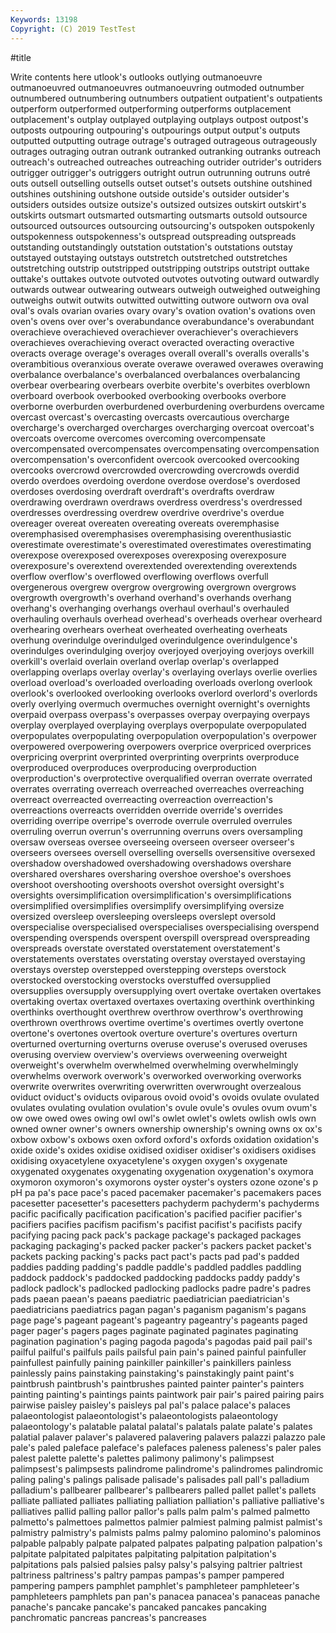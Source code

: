 ```yaml
---
Keywords: 13198
Copyright: (C) 2019 TestTest
---
```


#title

Write contents here
utlook's outlooks outlying outmanoeuvre
outmanoeuvred outmanoeuvres outmanoeuvring outmoded outnumber outnumbered outnumbering outnumbers outpatient outpatient's
outpatients outperform outperformed outperforming outperforms outplacement outplacement's outplay outplayed outplaying
outplays outpost outpost's outposts outpouring outpouring's outpourings output output's outputs
outputted outputting outrage outrage's outraged outrageous outrageously outrages outraging outran
outrank outranked outranking outranks outreach outreach's outreached outreaches outreaching outrider
outrider's outriders outrigger outrigger's outriggers outright outrun outrunning outruns outré
outs outsell outselling outsells outset outset's outsets outshine outshined outshines
outshining outshone outside outside's outsider outsider's outsiders outsides outsize outsize's
outsized outsizes outskirt outskirt's outskirts outsmart outsmarted outsmarting outsmarts outsold
outsource outsourced outsources outsourcing outsourcing's outspoken outspokenly outspokenness outspokenness's outspread
outspreading outspreads outstanding outstandingly outstation outstation's outstations outstay outstayed outstaying
outstays outstretch outstretched outstretches outstretching outstrip outstripped outstripping outstrips outstript
outtake outtake's outtakes outvote outvoted outvotes outvoting outward outwardly outwards
outwear outwearing outwears outweigh outweighed outweighing outweighs outwit outwits outwitted
outwitting outwore outworn ova oval oval's ovals ovarian ovaries ovary
ovary's ovation ovation's ovations oven oven's ovens over over's overabundance
overabundance's overabundant overachieve overachieved overachiever overachiever's overachievers overachieves overachieving overact
overacted overacting overactive overacts overage overage's overages overall overall's overalls
overalls's overambitious overanxious overate overawe overawed overawes overawing overbalance overbalance's
overbalanced overbalances overbalancing overbear overbearing overbears overbite overbite's overbites overblown
overboard overbook overbooked overbooking overbooks overbore overborne overburden overburdened overburdening
overburdens overcame overcast overcast's overcasting overcasts overcautious overcharge overcharge's overcharged
overcharges overcharging overcoat overcoat's overcoats overcome overcomes overcoming overcompensate overcompensated
overcompensates overcompensating overcompensation overcompensation's overconfident overcook overcooked overcooking overcooks overcrowd
overcrowded overcrowding overcrowds overdid overdo overdoes overdoing overdone overdose overdose's
overdosed overdoses overdosing overdraft overdraft's overdrafts overdraw overdrawing overdrawn overdraws
overdress overdress's overdressed overdresses overdressing overdrew overdrive overdrive's overdue overeager
overeat overeaten overeating overeats overemphasise overemphasised overemphasises overemphasising overenthusiastic overestimate
overestimate's overestimated overestimates overestimating overexpose overexposed overexposes overexposing overexposure overexposure's
overextend overextended overextending overextends overflow overflow's overflowed overflowing overflows overfull
overgenerous overgrew overgrow overgrowing overgrown overgrows overgrowth overgrowth's overhand overhand's
overhands overhang overhang's overhanging overhangs overhaul overhaul's overhauled overhauling overhauls
overhead overhead's overheads overhear overheard overhearing overhears overheat overheated overheating
overheats overhung overindulge overindulged overindulgence overindulgence's overindulges overindulging overjoy overjoyed
overjoying overjoys overkill overkill's overlaid overlain overland overlap overlap's overlapped
overlapping overlaps overlay overlay's overlaying overlays overlie overlies overload overload's
overloaded overloading overloads overlong overlook overlook's overlooked overlooking overlooks overlord
overlord's overlords overly overlying overmuch overmuches overnight overnight's overnights overpaid
overpass overpass's overpasses overpay overpaying overpays overplay overplayed overplaying overplays
overpopulate overpopulated overpopulates overpopulating overpopulation overpopulation's overpower overpowered overpowering overpowers
overprice overpriced overprices overpricing overprint overprinted overprinting overprints overproduce overproduced
overproduces overproducing overproduction overproduction's overprotective overqualified overran overrate overrated overrates
overrating overreach overreached overreaches overreaching overreact overreacted overreacting overreaction overreaction's
overreactions overreacts overridden override override's overrides overriding overripe overripe's overrode
overrule overruled overrules overruling overrun overrun's overrunning overruns overs oversampling
oversaw overseas oversee overseeing overseen overseer overseer's overseers oversees oversell
overselling oversells oversensitive oversexed overshadow overshadowed overshadowing overshadows overshare overshared
overshares oversharing overshoe overshoe's overshoes overshoot overshooting overshoots overshot oversight
oversight's oversights oversimplification oversimplification's oversimplifications oversimplified oversimplifies oversimplify oversimplifying oversize
oversized oversleep oversleeping oversleeps overslept oversold overspecialise overspecialised overspecialises overspecialising
overspend overspending overspends overspent overspill overspread overspreading overspreads overstate overstated
overstatement overstatement's overstatements overstates overstating overstay overstayed overstaying overstays overstep
overstepped overstepping oversteps overstock overstocked overstocking overstocks overstuffed oversupplied oversupplies
oversupply oversupplying overt overtake overtaken overtakes overtaking overtax overtaxed overtaxes
overtaxing overthink overthinking overthinks overthought overthrew overthrow overthrow's overthrowing overthrown
overthrows overtime overtime's overtimes overtly overtone overtone's overtones overtook overture
overture's overtures overturn overturned overturning overturns overuse overuse's overused overuses
overusing overview overview's overviews overweening overweight overweight's overwhelm overwhelmed overwhelming
overwhelmingly overwhelms overwork overwork's overworked overworking overworks overwrite overwrites overwriting
overwritten overwrought overzealous oviduct oviduct's oviducts oviparous ovoid ovoid's ovoids
ovulate ovulated ovulates ovulating ovulation ovulation's ovule ovule's ovules ovum
ovum's ow owe owed owes owing owl owl's owlet owlet's
owlets owlish owls own owned owner owner's owners ownership ownership's
owning owns ox ox's oxbow oxbow's oxbows oxen oxford oxford's
oxfords oxidation oxidation's oxide oxide's oxides oxidise oxidised oxidiser oxidiser's
oxidisers oxidises oxidising oxyacetylene oxyacetylene's oxygen oxygen's oxygenate oxygenated oxygenates
oxygenating oxygenation oxygenation's oxymora oxymoron oxymoron's oxymorons oyster oyster's oysters
ozone ozone's p pH pa pa's pace pace's paced pacemaker
pacemaker's pacemakers paces pacesetter pacesetter's pacesetters pachyderm pachyderm's pachyderms pacific
pacifically pacification pacification's pacified pacifier pacifier's pacifiers pacifies pacifism pacifism's
pacifist pacifist's pacifists pacify pacifying pacing pack pack's package package's
packaged packages packaging packaging's packed packer packer's packers packet packet's
packets packing packing's packs pact pact's pacts pad pad's padded
paddies padding padding's paddle paddle's paddled paddles paddling paddock paddock's
paddocked paddocking paddocks paddy paddy's padlock padlock's padlocked padlocking padlocks
padre padre's padres pads paean paean's paeans paediatric paediatrician paediatrician's
paediatricians paediatrics pagan pagan's paganism paganism's pagans page page's pageant
pageant's pageantry pageantry's pageants paged pager pager's pagers pages paginate
paginated paginates paginating pagination pagination's paging pagoda pagoda's pagodas paid
pail pail's pailful pailful's pailfuls pails pailsful pain pain's pained
painful painfuller painfullest painfully paining painkiller painkiller's painkillers painless painlessly
pains painstaking painstaking's painstakingly paint paint's paintbrush paintbrush's paintbrushes painted
painter painter's painters painting painting's paintings paints paintwork pair pair's
paired pairing pairs pairwise paisley paisley's paisleys pal pal's palace
palace's palaces palaeontologist palaeontologist's palaeontologists palaeontology palaeontology's palatable palatal palatal's
palatals palate palate's palates palatial palaver palaver's palavered palavering palavers
palazzi palazzo pale pale's paled paleface paleface's palefaces paleness paleness's
paler pales palest palette palette's palettes palimony palimony's palimpsest palimpsest's
palimpsests palindrome palindrome's palindromes palindromic paling paling's palings palisade palisade's
palisades pall pall's palladium palladium's pallbearer pallbearer's pallbearers palled pallet
pallet's pallets palliate palliated palliates palliating palliation palliation's palliative palliative's
palliatives pallid palling pallor pallor's palls palm palm's palmed palmetto
palmetto's palmettoes palmettos palmier palmiest palming palmist palmist's palmistry palmistry's
palmists palms palmy palomino palomino's palominos palpable palpably palpate palpated
palpates palpating palpation palpation's palpitate palpitated palpitates palpitating palpitation palpitation's
palpitations pals palsied palsies palsy palsy's palsying paltrier paltriest paltriness
paltriness's paltry pampas pampas's pamper pampered pampering pampers pamphlet pamphlet's
pamphleteer pamphleteer's pamphleteers pamphlets pan pan's panacea panacea's panaceas panache
panache's pancake pancake's pancaked pancakes pancaking panchromatic pancreas pancreas's pancreases
